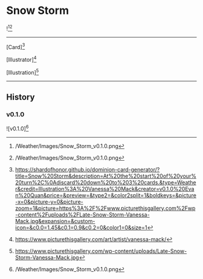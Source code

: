 # Snow Storm

![^v0.1.0][^v0.1.0]

---

[Card][^Card]

[Illustrator][^Illustrator]

[Illustration][^Illustration]

---

## History

### v0.1.0

![v0.1.0][^v0.1.0]

[^v0.1.0]: /Weather/Images/Snow_Storm_v0.1.0.png
[^Card]: https://shardofhonor.github.io/dominion-card-generator/?title=Snow%20Storm&description=At%20the%20start%20of%20your%20turn%2C%0Adiscard%20down%20to%203%20cards.&type=Weather&credit=Illustration%3A%20Vanessa%20Mack&creator=v0.1.0%20Evan%20Quan&price=&preview=&type2=&color2split=1&boldkeys=&picture-x=0&picture-y=0&picture-zoom=1&picture=https%3A%2F%2Fwww.picturethisgallery.com%2Fwp-content%2Fuploads%2FLate-Snow-Storm-Vanessa-Mack.jpg&expansion=&custom-icon=&c0.0=1.45&c0.1=0.9&c0.2=0&color1=0&size=1
[^Illustrator]: https://www.picturethisgallery.com/art/artist/vanessa-mack/
[^Illustration]: https://www.picturethisgallery.com/wp-content/uploads/Late-Snow-Storm-Vanessa-Mack.jpg
